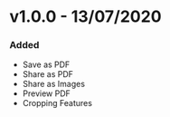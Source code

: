 <!-- # v2.0.0 - 25/07/2020 UNRELEASED
### Changed
- New Cropper with more advanced functions

### Added
- Quick Scan feature
- Camera permission request

### Fixed
- HomeScreen update after deleting file
- Clear temporary images after adding images in View Document screen
- Camera access on older devices
- Picture folder Hidden

### Removed
- Previous scanner
- Support for iOS removed
- Scan Document screen removed. Now directly goes to View Document after clicking one picture. -->

# v1.0.0 - 13/07/2020
### Added
- Save as PDF
- Share as PDF
- Share as Images
- Preview PDF
- Cropping Features
